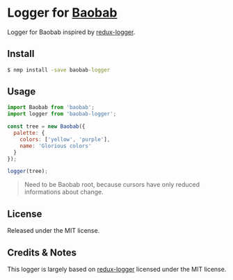 # Logger for [Baobab](https://github.com/Yomguithereal/baobab)
Logger for Baobab inspired by [redux-logger](https://github.com/fcomb/redux-logger).

## Install
```cmd
$ nmp install -save baobab-logger

```

## Usage
```js
import Baobab from 'baobab';
import logger from 'baobab-logger';

const tree = new Baobab({
  palette: {
    colors: ['yellow', 'purple'],
    name: 'Glorious colors'
  }
});

logger(tree);
```
> Need to be Baobab root, because cursors have only reduced informations about change.

## License
Released under the MIT license.

## Credits & Notes
This logger is largely based on [redux-logger](https://github.com/fcomb/redux-logger) licensed under the MIT license.
